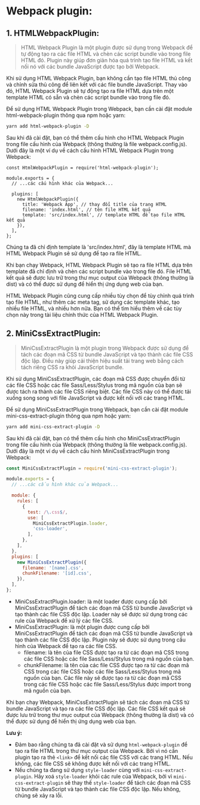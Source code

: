 # Webpack plugin:

## 1. HTMLWebpackPlugin:
> HTML Webpack Plugin là một plugin được sử dụng trong Webpack để tự động tạo ra các file HTML và chèn các script bundle vào trong file HTML đó. Plugin này giúp đơn giản hóa quá trình tạo file HTML và kết nối nó với các bundle JavaScript được tạo bởi Webpack.

Khi sử dụng HTML Webpack Plugin, bạn không cần tạo file HTML thủ công và chỉnh sửa thủ công để liên kết với các file bundle JavaScript. Thay vào đó, HTML Webpack Plugin sẽ tự động tạo ra file HTML dựa trên một template HTML có sẵn và chèn các script bundle vào trong file đó.

Để sử dụng HTML Webpack Plugin trong Webpack, bạn cần cài đặt module html-webpack-plugin thông qua npm hoặc yarn:
```bash
yarn add html-webpack-plugin -D
```
Sau khi đã cài đặt, bạn có thể thêm cấu hình cho HTML Webpack Plugin trong file cấu hình của Webpack (thông thường là file webpack.config.js). Dưới đây là một ví dụ về cách cấu hình HTML Webpack Plugin trong Webpack:
```
const HtmlWebpackPlugin = require('html-webpack-plugin');

module.exports = {
  // ...các cấu hình khác của Webpack...

  plugins: [
    new HtmlWebpackPlugin({
      title: 'Webpack App', // thay đổi title của trang HTML
      filename: 'index.html', // tên file HTML kết quả
      template: 'src/index.html', // template HTML để tạo file HTML kết quả
    }),
  ],
};
```
Chúng ta đã chỉ định template là 'src/index.html', đây là template HTML mà HTML Webpack Plugin sẽ sử dụng để tạo ra file HTML.

Khi bạn chạy Webpack, HTML Webpack Plugin sẽ tạo ra file HTML dựa trên template đã chỉ định và chèn các script bundle vào trong file đó. File HTML kết quả sẽ được lưu trữ trong thư mục output của Webpack (thông thường là dist) và có thể được sử dụng để hiển thị ứng dụng web của bạn.

HTML Webpack Plugin cũng cung cấp nhiều tùy chọn để tùy chỉnh quá trình tạo file HTML, như thêm các meta tag, sử dụng các template khác, tạo nhiều file HTML, và nhiều hơn nữa. Bạn có thể tìm hiểu thêm về các tùy chọn này trong tài liệu chính thức của HTML Webpack Plugin.

## 2. MiniCssExtractPlugin:
> MiniCssExtractPlugin là một plugin trong Webpack được sử dụng để tách các đoạn mã CSS từ bundle JavaScript và tạo thành các file CSS độc lập. Điều này giúp cải thiện hiệu suất tải trang web bằng cách tách riêng CSS ra khỏi JavaScript bundle.

Khi sử dụng MiniCssExtractPlugin, các đoạn mã CSS được chuyển đổi từ các file CSS hoặc các file Sass/Less/Stylus trong mã nguồn của bạn sẽ được tách ra thành các file CSS riêng biệt. Các file CSS này có thể được tải xuống song song với file JavaScript và được kết nối với các trang HTML.

Để sử dụng MiniCssExtractPlugin trong Webpack, bạn cần cài đặt module mini-css-extract-plugin thông qua npm hoặc yarn:
```bash
yarn add mini-css-extract-plugin -D
```
Sau khi đã cài đặt, bạn có thể thêm cấu hình cho MiniCssExtractPlugin trong file cấu hình của Webpack (thông thường là file webpack.config.js). Dưới đây là một ví dụ về cách cấu hình MiniCssExtractPlugin trong Webpack:
```js
const MiniCssExtractPlugin = require('mini-css-extract-plugin');

module.exports = {
  // ...các cấu hình khác của Webpack...

  module: {
    rules: [
      {
        test: /\.css$/,
        use: [
          MiniCssExtractPlugin.loader,
          'css-loader',
        ],
      },
    ],
  },
  plugins: [
    new MiniCssExtractPlugin({
      filename: '[name].css',
      chunkFilename: '[id].css',
    }),
  ],
};
```
- MiniCssExtractPlugin.loader: là một loader được cung cấp bởi MiniCssExtractPlugin để tách các đoạn mã CSS từ bundle JavaScript và tạo thành các file CSS độc lập. Loader này sẽ được sử dụng trong các rule của Webpack để xử lý các file CSS.
- MiniCssExtractPlugin: là một plugin được cung cấp bởi MiniCssExtractPlugin để tách các đoạn mã CSS từ bundle JavaScript và tạo thành các file CSS độc lập. Plugin này sẽ được sử dụng trong cấu hình của Webpack để tạo ra các file CSS.
  - filename: là tên của file CSS được tạo ra từ các đoạn mã CSS trong các file CSS hoặc các file Sass/Less/Stylus trong mã nguồn của bạn.
  - chunkFilename: là tên của các file CSS được tạo ra từ các đoạn mã CSS trong các file CSS hoặc các file Sass/Less/Stylus trong mã nguồn của bạn. Các file này sẽ được tạo ra từ các đoạn mã CSS trong các file CSS hoặc các file Sass/Less/Stylus được import trong mã nguồn của bạn.

Khi bạn chạy Webpack, MiniCssExtractPlugin sẽ tách các đoạn mã CSS từ bundle JavaScript và tạo ra các file CSS độc lập. Các file CSS kết quả sẽ được lưu trữ trong thư mục output của Webpack (thông thường là dist) và có thể được sử dụng để hiển thị ứng dụng web của bạn.

**Lưu ý:**
- Đảm bao rằng chúng ta đã cài đặt và sử dụng `html-webpack-plugin` để tạo ra file HTML trong thư mục output của Webpack. Bởi vì nó cần plugin tạo ra thẻ `<link>` để kết nối các file CSS với các trang HTML. Nếu không, các file CSS sẽ không được kết nối với các trang HTML.
- Nếu chúng ta đang sử dụng `style-loader` cùng với `mini-css-extract-plugin`. Hãy xoá `style-loader` khỏi các rule của Webpack, bởi vì `mini-css-extract-plugin` sẽ thay thế `style-loader` để tách các đoạn mã CSS từ bundle JavaScript và tạo thành các file CSS độc lập. Nếu không, chúng sẽ xảy ra lỗi.
